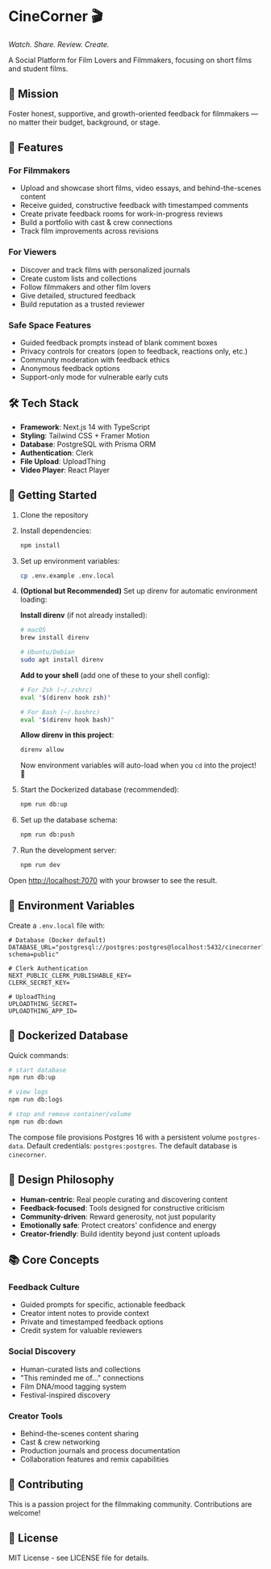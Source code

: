 # CineCorner 🎬

*Watch. Share. Review. Create.*

A Social Platform for Film Lovers and Filmmakers, focusing on short films and student films.

## 🎯 Mission

Foster honest, supportive, and growth-oriented feedback for filmmakers — no matter their budget, background, or stage.

## 🚀 Features

### For Filmmakers
- Upload and showcase short films, video essays, and behind-the-scenes content
- Receive guided, constructive feedback with timestamped comments
- Create private feedback rooms for work-in-progress reviews
- Build a portfolio with cast & crew connections
- Track film improvements across revisions

### For Viewers
- Discover and track films with personalized journals
- Create custom lists and collections
- Follow filmmakers and other film lovers
- Give detailed, structured feedback
- Build reputation as a trusted reviewer

### Safe Space Features
- Guided feedback prompts instead of blank comment boxes
- Privacy controls for creators (open to feedback, reactions only, etc.)
- Community moderation with feedback ethics
- Anonymous feedback options
- Support-only mode for vulnerable early cuts

## 🛠️ Tech Stack

- **Framework**: Next.js 14 with TypeScript
- **Styling**: Tailwind CSS + Framer Motion
- **Database**: PostgreSQL with Prisma ORM
- **Authentication**: Clerk
- **File Upload**: UploadThing
- **Video Player**: React Player

## 🚀 Getting Started

1. Clone the repository
2. Install dependencies:
   ```bash
   npm install
   ```

3. Set up environment variables:
   ```bash
   cp .env.example .env.local
   ```

4. **(Optional but Recommended)** Set up direnv for automatic environment loading:
   
   **Install direnv** (if not already installed):
   ```bash
   # macOS
   brew install direnv
   
   # Ubuntu/Debian
   sudo apt install direnv
   ```
   
   **Add to your shell** (add one of these to your shell config):
   ```bash
   # For Zsh (~/.zshrc)
   eval "$(direnv hook zsh)"
   
   # For Bash (~/.bashrc)
   eval "$(direnv hook bash)"
   ```
   
   **Allow direnv in this project**:
   ```bash
   direnv allow
   ```
   
   Now environment variables will auto-load when you `cd` into the project! 🎉

5. Start the Dockerized database (recommended):
   ```bash
   npm run db:up
   ```

6. Set up the database schema:
   ```bash
   npm run db:push
   ```

7. Run the development server:
   ```bash
   npm run dev
   ```

Open [http://localhost:7070](http://localhost:7070) with your browser to see the result.

## 📝 Environment Variables

Create a `.env.local` file with:

```
# Database (Docker default)
DATABASE_URL="postgresql://postgres:postgres@localhost:5432/cinecorner?schema=public"

# Clerk Authentication
NEXT_PUBLIC_CLERK_PUBLISHABLE_KEY=
CLERK_SECRET_KEY=

# UploadThing
UPLOADTHING_SECRET=
UPLOADTHING_APP_ID=
```

## 🐳 Dockerized Database

Quick commands:

```bash
# start database
npm run db:up

# view logs
npm run db:logs

# stop and remove container/volume
npm run db:down
```

The compose file provisions Postgres 16 with a persistent volume `postgres-data`. Default credentials: `postgres:postgres`. The default database is `cinecorner`.

## 🎨 Design Philosophy

- **Human-centric**: Real people curating and discovering content
- **Feedback-focused**: Tools designed for constructive criticism
- **Community-driven**: Reward generosity, not just popularity
- **Emotionally safe**: Protect creators' confidence and energy
- **Creator-friendly**: Build identity beyond just content uploads

## 📚 Core Concepts

### Feedback Culture
- Guided prompts for specific, actionable feedback
- Creator intent notes to provide context
- Private and timestamped feedback options
- Credit system for valuable reviewers

### Social Discovery
- Human-curated lists and collections
- "This reminded me of..." connections
- Film DNA/mood tagging system
- Festival-inspired discovery

### Creator Tools
- Behind-the-scenes content sharing
- Cast & crew networking
- Production journals and process documentation
- Collaboration features and remix capabilities

## 🤝 Contributing

This is a passion project for the filmmaking community. Contributions are welcome!

## 📄 License

MIT License - see LICENSE file for details.